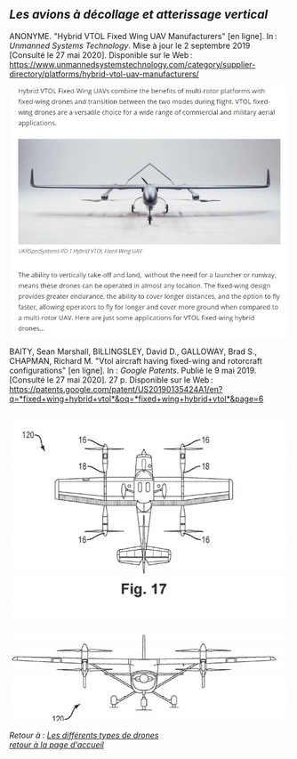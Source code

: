 ## <span style= "color=#8A2BE2"> *Les avions à décollage et atterissage vertical*</span>  

ANONYME. "Hybrid VTOL Fixed Wing UAV Manufacturers" [en ligne]. In : *Unmanned Systems Technology*. Mise à jour le 2 septembre 2019 [Consulté le 27 mai 2020]. Disponible sur le Web : <https://www.unmannedsystemstechnology.com/category/supplier-directory/platforms/hybrid-vtol-uav-manufacturers/>  

![scadavex](images/adav1.jpg)  

BAITY, Sean Marshall, BILLINGSLEY, David D., GALLOWAY,  Brad S., CHAPMAN, Richard M. "Vtol aircraft having fixed-wing and rotorcraft configurations" [en ligne]. In : *Google Patents*. Publié le 9 mai 2019. [Consulté le 27 mai 2020]. 27 p. Disponible sur le Web : <https://patents.google.com/patent/US20190135424A1/en?q=*fixed+wing+hybrid+vtol*&oq=*fixed+wing+hybrid+vtol*&page=6>  

![scavads](images/adav2.jpg)  


*Retour à : [Les différents types de drones](cm.md)*   
[*retour à la page d'accueil*](index.md)  
